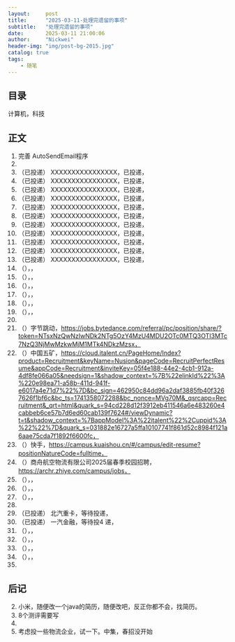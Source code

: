 ```yaml
---
layout:     post
title:      "2025-03-11-处理完遗留的事项"
subtitle:   "处理完遗留的事项"
date:       2025-03-11 21:00:06
author:     "Nickwei"
header-img: "img/post-bg-2015.jpg"
catalog: true
tags:
    - 随笔
---
```


## 目录

计算机，科技






## 正文

1. 完善 AutoSendEmail程序
1. 
1. （已投递） XXXXXXXXXXXXXXXX，已投递，
1. （已投递） XXXXXXXXXXXXXXXX，已投递，
1. （已投递） XXXXXXXXXXXXXXXX，已投递，
1. （已投递） XXXXXXXXXXXXXXXX，已投递，
1. （已投递） XXXXXXXXXXXXXXXX，已投递，
1. （已投递） XXXXXXXXXXXXXXXX，已投递，
1. （已投递） XXXXXXXXXXXXXXXX，已投递，
1. （已投递） XXXXXXXXXXXXXXXX，已投递，
1. （已投递） XXXXXXXXXXXXXXXX，已投递，
1. （已投递） XXXXXXXXXXXXXXXX，已投递，
1. （已投递） XXXXXXXXXXXXXXXX，已投递，
1. （），，
1. （），，
1. （），，
1. （），，
1. （），，
1. （），，
1. 
1. （）字节跳动，https://jobs.bytedance.com/referral/pc/position/share/?token=NTsxNzQwNzIwNDk2NTg5OzY4MzU4MDU2OTc0MTQ3OTI3MTc7NzQ3NjMwMzkwMjM1MTk4NDkzMzsx，
1. （）中国五矿，https://cloud.italent.cn/PageHome/Index?product=Recruitment&keyName=Nusion&pageCode=RecruitPerfectResume&appCode=Recruitment&inviteKey=05f4e188-44e2-4cb1-912a-4df8fe066a05&needsign=1&shadow_context=%7B%22elinkId%22%3A%220e98ea71-a58b-411d-941f-e6017a4e71d7%22%7D&bc_sign=462950c84dd96a2daf3885fb40f3267626f1bf6c&bc_ts=1741358072288&bc_nonce=MVg70M&_qsrcapp=Recruitment&_qrt=html&quark_s=94cd228d12f3912eb411546a6e483260e4cabbeb6ce57b7d6ed60cab139f7624#/viewDynamic?t=t&shadow_context=%7BappModel%3A%22italent%22%2Cuppid%3A%22%22%7D&quark_s=031882e16727a5ffa10107741f861d52c8984f121a6aae75cda7f1892f6600fc，
1. （）快手，https://campus.kuaishou.cn/#/campus/edit-resume?positionNatureCode=fulltime，
1. （）商舟航空物流有限公司2025届春季校园招聘，https://archr.zhiye.com/campus/jobs，
1. （），，
1. （），，
1. （），，
1. 
1. （已投递） 北汽重卡，等待投递，
1. （已投递） 一汽金融，等待投4 递，
1. （），，
1. （），，
1. （），，
1. （），，
1. 



















## 后记

2. 小米，随便改一个java的简历，随便改吧，反正你都不会，找简历。
3. 8个测评需要写
4. 
5. 考虑投一些物流企业，试一下。中集，春招没开始
